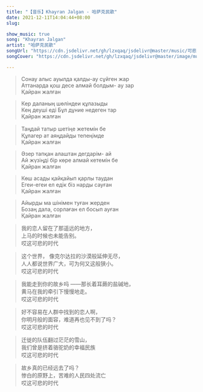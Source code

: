 ```yaml
---
title: "【音乐】Khayran Jalgan - 哈萨克民歌"
date: 2021-12-11T14:04:44+08:00
slug: 

show_music: true
song: "Khayran Jalgan"
artist: "哈萨克民歌"
songUrl: "https://cdn.jsdelivr.net/gh/lzxqaq/jsdelivr@master/music/可悲的时代.mp3"
songCover: "https://cdn.jsdelivr.net/gh/lzxqaq/jsdelivr@master/image/music/KhayranJalgan.png"

---
```


> Сонау алыс ауылда қалды-ау сұйген жар   
> Аттанарда қош десе алмай болдым- ау зар  
> Қайран жалған  


> Кер даланың шөліндеи құлазыды  
> Кең деуші еді Бұл дұние недеген тар  
> Қайран жалған  

 
> Таңдай татыр шетіңе жетемін бе　  
> Құлагер ат аяңдайды тепеңімде  
> Қайран жалған 


> Әзер тапқан алаштан дегдарім- ай  
> Ай жүзіңді бір көре алмай кетемін бе  
> Қайран жалған  


> Көш асады қайқайып қарлы таудан  
> Егеи-егеи ел едік біз нарды сауған  
> Қайран жалған  


> Айырды ма шінімен туған жерден  
> Бозаң дала, сорлаған ел босып ауған  
> Қайран жалған  

> 我的恋人留在了那遥远的地方，  
> 上马的时候也未能告别。  
> 哎这可悲的时代  


> 这个世界， 像克尔达拉的沙漠般延伸无尽，  
> 人人都说世界广大，可为何又这般狭小。  
> 哎这可悲的时代  


> 我能走到你的故乡吗 ——那长着耳蕨的盐碱地，  
> 黄马在我的牵引下慢慢地走。  
> 哎这可悲的时代  


> 好不容易在人群中找到的恋人啊，  
> 你明月般的面容，难道再也见不到了吗？  
> 哎这可悲的时代  


> 迁徙的队伍翻过茫茫的雪山，  
> 我们曾是挤着骆驼奶的幸福民族  
> 哎这可悲的时代  


> 故乡真的已经远去了吗？  
> 惨白的原野上，苦难的人民四处流亡  
> 哎这可悲的时代  